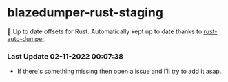 # blazedumper-rust-staging

🚀 Up to date offsets for Rust. Automatically kept up to date thanks to [rust-auto-dumper](https://github.com/Akandesh/rust-auto-dumper).


### Last Update 02-11-2022 00:07:38
- If there's something missing then open a issue and i'll try to add it asap.